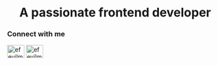 <h1 align="center">A passionate frontend developer</h1>




<h3 align="left">Connect with me</h3>
<p align="left">
<a href="https://www.linkedin.com/in/efe-yılmazer-19b822228/" target="blank"><img align="center" src="https://raw.githubusercontent.com/rahuldkjain/github-profile-readme-generator/master/src/images/icons/Social/linked-in-alt.svg" alt="efeyilmazer" height="30" width="40" /></a>
<a href="https://instagram.com/efeyilmazer.1" target="blank"><img align="center" src="https://raw.githubusercontent.com/rahuldkjain/github-profile-readme-generator/master/src/images/icons/Social/instagram.svg" alt="efeyilmazer" height="30" width="40" /></a>
</p>